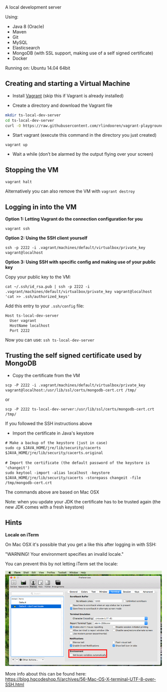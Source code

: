 A local development server

Using:
- Java 8 (Oracle)
- Maven
- Git
- MySQL
- Elasticsearch
- MongoDB (with SSL support, making use of a self signed certificate)
- Docker

Running on: Ubuntu 14.04 64bit

## Creating and starting a Virtual Machine

- Install [Vagrant](https://www.vagrantup.com/) (skip this if Vagrant is already installed)

- Create a directory and download the Vagrant file
```bash
mkdir ts-local-dev-server
cd ts-local-dev-server
curl -O https://raw.githubusercontent.com/rlindooren/vagrant-playground/master/ts-local-dev-server/Vagrantfile
```

- Start vagrant (execute this command in the directory you just created)
```
vagrant up
```

- Wait a while (don’t be alarmed by the output flying over your screen)

## Stopping the VM

```
vagrant halt
```

Alternatively you can also remove the VM with `vagrant destroy`

## Logging in into the VM ##

**Option 1: Letting Vagrant do the connection configuration for you**

```
vagrant ssh
```

**Option 2: Using the SSH client yourself**

```
ssh -p 2222 -i .vagrant/machines/default/virtualbox/private_key vagrant@localhost
```

**Option 3: Using SSH with specific config and making use of your public key**

Copy your public key to the VM:

```
cat ~/.ssh/id_rsa.pub | ssh -p 2222 -i .vagrant/machines/default/virtualbox/private_key vagrant@localhost 'cat >> .ssh/authorized_keys'
```

Add this entry to your `.ssh/config` file:
```
Host ts-local-dev-server
  User vagrant
  HostName localhost
  Port 2222
```

Now you can use: `ssh ts-local-dev-server`

## Trusting the self signed certificate used by MongoDB

- Copy the certificate from the VM

```
scp -P 2222 -i .vagrant/machines/default/virtualbox/private_key vagrant@localhost:/usr/lib/ssl/certs/mongodb-cert.crt /tmp/
```

or

```
scp -P 2222 ts-local-dev-server:/usr/lib/ssl/certs/mongodb-cert.crt /tmp/
```

If you followed the SSH instructions above


- Import the certificate in Java's keystore

```
# Make a backup of the keystore (just in case)
sudo cp $JAVA_HOME/jre/lib/security/cacerts $JAVA_HOME/jre/lib/security/cacerts.original
 
# Import the certificate (the default password of the keystore is 'changeit')
sudo keytool -import -alias localhost -keystore $JAVA_HOME/jre/lib/security/cacerts -storepass changeit -file /tmp/mongodb-cert.crt
```

The commands above are based on Mac OSX

Note: when you update your JDK the certificate has to be trusted again (the new JDK comes with a fresh keystore)

## Hints

**Locale on iTerm**

On Mac OSX it's possible that you get a like this after logging in with SSH:

"WARNING! Your environment specifies an invalid locale."

You can prevent this by not letting iTerm set the locale:

![iTerm preferences](iTerm_dont_set_locale.png)

More info about this can be found here: https://blog.hqcodeshop.fi/archives/56-Mac-OS-X-terminal-UTF-8-over-SSH.html

